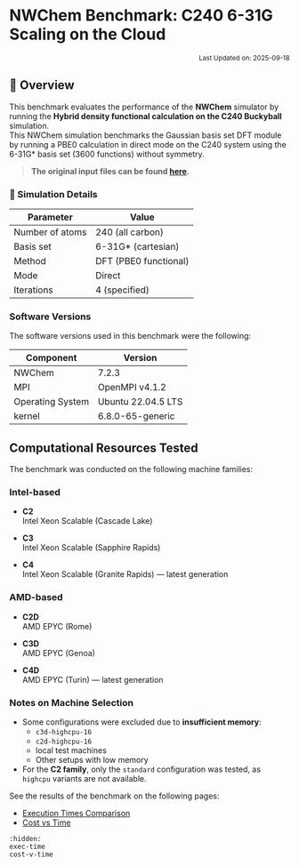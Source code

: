 # NWChem Benchmark: C240 6-31G Scaling on the Cloud

<p align="right">
    <small>Last Updated on: 2025-09-18</small>
</p>

## 📌 Overview

This benchmark evaluates the performance of the **NWChem** simulator by running the **Hybrid density functional calculation on the C240 Buckyball** simulation.  
This NWChem simulation benchmarks the Gaussian basis set DFT module by running a
PBE0 calculation in direct mode on the C240 system using the 6-31G\* basis set
(3600 functions) without symmetry.



> **The original input files can be found [here](https://nwchemgit.github.io/c240_631gs.nw).**


### 🔬 Simulation Details

| **Parameter**            | **Value**                           |
|---------------------------|-------------------------------------|
| Number of atoms           | 240 (all carbon)                    |
| Basis set                 | 6-31G* (cartesian)                  |
| Method                    | DFT (PBE0 functional)               |
| Mode                      | Direct                              |
| Iterations                | 4 (specified)                       |


### Software Versions
The software versions used in this benchmark were the following:

| Component              | Version                               |
|------------------------|---------------------------------------|
| NWChem                  | 7.2.3                                |
| MPI                  | OpenMPI v4.1.2              |
| Operating System       |Ubuntu 22.04.5 LTS|
| kernel                 | 6.8.0-65-generic                     |


## Computational Resources Tested

The benchmark was conducted on the following machine families:

### Intel-based
- **C2**  
  Intel Xeon Scalable (Cascade Lake)

- **C3**  
  Intel Xeon Scalable (Sapphire Rapids)

- **C4**  
  Intel Xeon Scalable (Granite Rapids) — latest generation

### AMD-based
- **C2D**  
  AMD EPYC (Rome)

- **C3D**  
  AMD EPYC (Genoa)

- **C4D**  
  AMD EPYC (Turin) — latest generation

### Notes on Machine Selection
- Some configurations were excluded due to **insufficient memory**:  
  - `c3d-highcpu-16`  
  - `c2d-highcpu-16`  
  - local test machines
  - Other setups with low memory
- For the **C2 family**, only the `standard` configuration was tested, as `highcpu` variants are not available.

See the results of the benchmark on the following pages:
- [Execution Times Comparison](exec-time)
- [Cost vs Time](cost-v-time)

```{toctree}
:hidden:
exec-time
cost-v-time
```